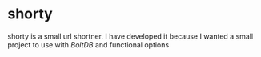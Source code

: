 # shorty

shorty is a small url shortner. I have developed it because I wanted a small project to use with _BoltDB_ and functional options

